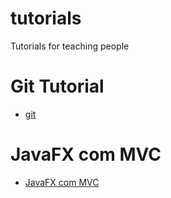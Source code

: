 # tutorials
Tutorials for teaching people

# Git Tutorial
* [git](git/tutorial_git.md)

# JavaFX com MVC
* [JavaFX com MVC](javafx-mvc/README.md)
